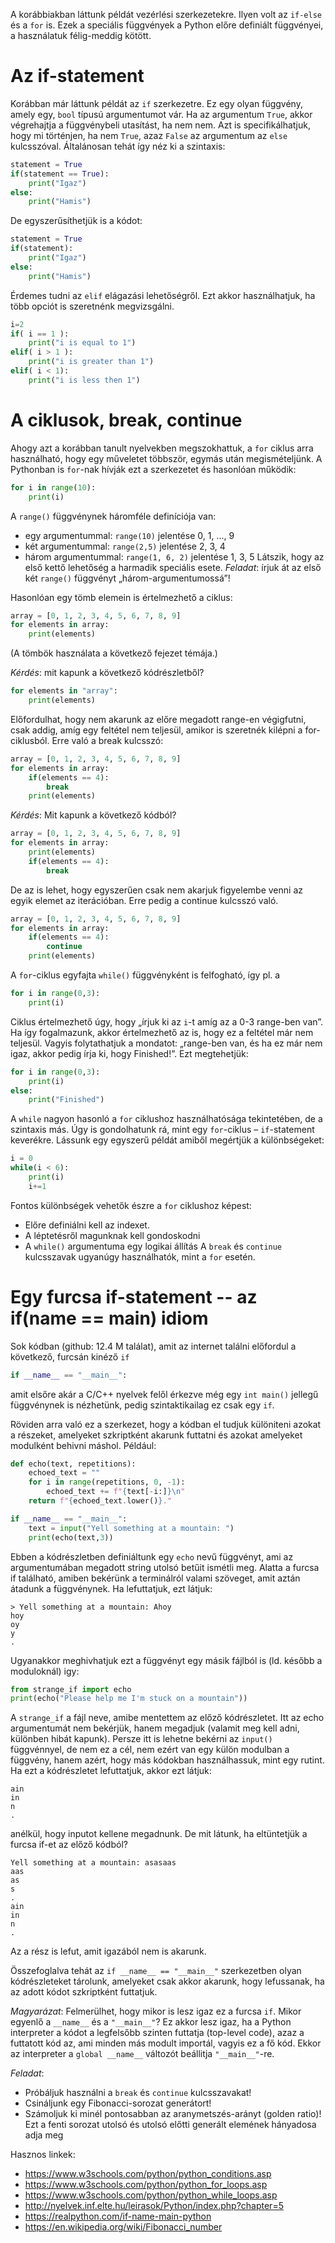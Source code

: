 A korábbiakban láttunk példát vezérlési szerkezetekre. Ilyen volt az ```if-else``` és a ```for``` is. Ezek a
speciális függvények a Python előre definiált függvényei, a használatuk félig-meddig kötött.

# Az if-statement

Korábban már láttunk példát az ```if``` szerkezetre. Ez egy olyan függvény, amely egy, ```bool``` típusú
argumentumot vár. Ha az argumentum ```True```, akkor végrehajtja a függvénybeli utasítást, ha
nem nem. Azt is specifikálhatjuk, hogy mi történjen, ha nem ```True```, azaz ```False``` az argumentum
az ```else``` kulcsszóval. Általánosan tehát így néz ki a szintaxis:
```python
statement = True
if(statement == True):
	print("Igaz")
else:
	print("Hamis")
```
De egyszerűsíthetjük is a kódot:
```python
statement = True
if(statement):
	print("Igaz")
else:
	print("Hamis")
```
Érdemes tudni az ```elif``` elágazási lehetőségről. Ezt akkor használhatjuk, ha több opciót is
szeretnénk megvizsgálni.
```python
i=2
if( i == 1 ):
	print("i is equal to 1")
elif( i > 1 ):
	print("i is greater than 1")
elif( i < 1):
	print("i is less then 1")
```

# A ciklusok, break, continue

Ahogy azt a korábban tanult nyelvekben megszokhattuk, a ```for``` ciklus arra használható, hogy
egy műveletet többször, egymás után megismételjünk. A Pythonban is ```for```-nak hívják ezt
a szerkezetet és hasonlóan működik:
```python
for i in range(10):
	print(i)
```
A ```range()``` függvénynek háromféle definíciója van:
- egy argumentummal: ```range(10)``` jelentése 0, 1, ..., 9
- két argumentummal: ```range(2,5)``` jelentése 2, 3, 4
- három argumentummal: ```range(1, 6, 2)``` jelentése 1, 3, 5
Látszik, hogy az első kettő lehetőség a harmadik speciális esete.
*Feladat*: írjuk át az első két ```range()``` függvényt „három-argumentumossá”!

Hasonlóan egy tömb elemein is értelmezhető a ciklus:
```python
array = [0, 1, 2, 3, 4, 5, 6, 7, 8, 9]
for elements in array:
	print(elements)
```
(A tömbök használata a következő fejezet témája.)

*Kérdés*: mit kapunk a következő kódrészletből?
```python
for elements in "array":
	print(elements)
```

Előfordulhat, hogy nem akarunk az előre megadott range-en végigfutni, csak addig, amíg egy
feltétel nem teljesül, amikor is szeretnék kilépni a for-ciklusból. Erre való a break kulcsszó:
```python
array = [0, 1, 2, 3, 4, 5, 6, 7, 8, 9]
for elements in array:
	if(elements == 4):
		break
	print(elements)
```	
*Kérdés*: Mit kapunk a következő kódból?
```python
array = [0, 1, 2, 3, 4, 5, 6, 7, 8, 9]
for elements in array:
	print(elements)
	if(elements == 4):
		break
```
De az is lehet, hogy egyszerűen csak nem akarjuk figyelembe venni az egyik elemet az
iterációban. Erre pedig a continue kulcsszó való.
```python
array = [0, 1, 2, 3, 4, 5, 6, 7, 8, 9]
for elements in array:
	if(elements == 4):
		continue
	print(elements)
```
A ```for```-ciklus egyfajta ```while()``` függvényként is felfogható, így pl. a
```python
for i in range(0,3):
	print(i)
```
Ciklus értelmezhető úgy, hogy „írjuk ki az ```i```-t amíg az a 0-3 range-ben van”. Ha így
fogalmazunk, akkor értelmezhető az is, hogy ez a feltétel már nem teljesül. Vagyis folytathatjuk
a mondatot: „range-ben van, és ha ez már nem igaz, akkor pedig írja ki, hogy Finished!”. Ezt
megtehetjük:
```python
for i in range(0,3):
	print(i)
else:
	print("Finished")
```

A ```while``` nagyon hasonló a ```for``` ciklushoz használhatósága tekintetében, de a szintaxis más.
Úgy is gondolhatunk rá, mint egy ```for```-ciklus – ```if```-statement keverékre. Lássunk egy egyszerű
példát amiből megértjük a különbségeket:
```python
i = 0
while(i < 6):
	print(i)
	i+=1
```

Fontos különbségek vehetők észre a ```for``` ciklushoz képest:
- Előre definiálni kell az indexet.
- A léptetésről magunknak kell gondoskodni
- A ```while()``` argumentuma egy logikai állítás
A ```break``` és ```continue``` kulcsszavak ugyanúgy használhatók, mint a ```for``` esetén.

# Egy furcsa if-statement -- az if(__name__ == __main__) idiom

Sok kódban (github: 12.4 M találat), amit az internet találni előfordul a következő, furcsán kinéző ```if```
```python
if __name__ == "__main__":
```
amit elsőre akár a C/C++ nyelvek felől érkezve még egy ```int main()``` jellegű függvénynek is
nézhetünk, pedig szintaktikailag ez csak egy ```if```.

Röviden arra való ez a szerkezet, hogy a kódban el tudjuk különiteni azokat a részeket,
amelyeket szkriptként akarunk futtatni és azokat amelyeket modulként behivni máshol.
Például:
```python
def echo(text, repetitions):
	echoed_text = ""
	for i in range(repetitions, 0, -1):
		echoed_text += f"{text[-i:]}\n"
	return f"{echoed_text.lower()}."

if __name__ == "__main__":
	text = input("Yell something at a mountain: ")
	print(echo(text,3))
```

Ebben a kódrészletben definiáltunk egy ```echo``` nevű függvényt, ami az argumentumában megadott 
string utolsó betűit ismétli meg. Alatta a furcsa if található, amiben bekérünk a terminálról valami 
szöveget, amit aztán átadunk a függvénynek. Ha lefuttatjuk, ezt látjuk: 
```
> Yell something at a mountain: Ahoy 
hoy
oy
y
.
```

Ugyanakkor meghivhatjuk ezt a függvényt egy másik fájlból is (ld. később a moduloknál) igy: 
```python
from strange_if import echo 
print(echo("Please help me I'm stuck on a mountain"))
```
A ```strange_if``` a fájl neve, amibe mentettem az előző kódrészletet. Itt az echo argumentumát 
nem bekérjük, hanem megadjuk (valamit meg kell adni, különben hibát kapunk). Persze itt is lehetne 
bekérni az ```input()``` függvénnyel, de nem ez a cél, nem ezért van egy külön modulban a függvény, 
hanem azért, hogy más kódokban használhassuk, mint egy rutint. Ha ezt a kódrészletet lefuttatjuk, 
akkor ezt látjuk: 
```
ain
in
n
.
```
anélkül, hogy inputot kellene megadnunk. De mit látunk, ha eltüntetjük a furcsa if-et az előző kódból?
```
Yell something at a mountain: asasaas
aas
as
s
. 
ain
in
n
.
```
Az a rész is lefut, amit igazából nem is akarunk.

Összefoglalva tehát az ```if __name__ == "__main__"``` szerkezetben olyan kódrészleteket tárolunk, 
amelyeket csak akkor akarunk, hogy lefussanak, ha az adott kódot szkriptként futtatjuk.

*Magyarázat*: Felmerülhet, hogy mikor is lesz igaz ez a furcsa ```if```. Mikor egyenlő a
```__name__``` és a ```"__main__"```? Ez akkor lesz igaz, ha a Python interpreter a kódot a 
legfelsőbb szinten futtatja (top-level code), azaz a futtatott kód az, ami minden más modult importál,
vagyis ez a fő kód. Ekkor az interpreter a ```global __name__``` változót beállitja ```"__main__"```-re.

*Feladat*:
- Próbáljuk használni a ```break``` és ```continue``` kulcsszavakat!
- Csináljunk egy Fibonacci-sorozat generátort!
- Számoljuk ki minél pontosabban az aranymetszés-arányt (golden ratio)! Ezt a fenti sorozat utolsó és utolsó előtti generált elemének hányadosa adja meg


Hasznos linkek:
- https://www.w3schools.com/python/python_conditions.asp
- https://www.w3schools.com/python/python_for_loops.asp
- https://www.w3schools.com/python/python_while_loops.asp
- http://nyelvek.inf.elte.hu/leirasok/Python/index.php?chapter=5
- https://realpython.com/if-name-main-python
- https://en.wikipedia.org/wiki/Fibonacci_number
